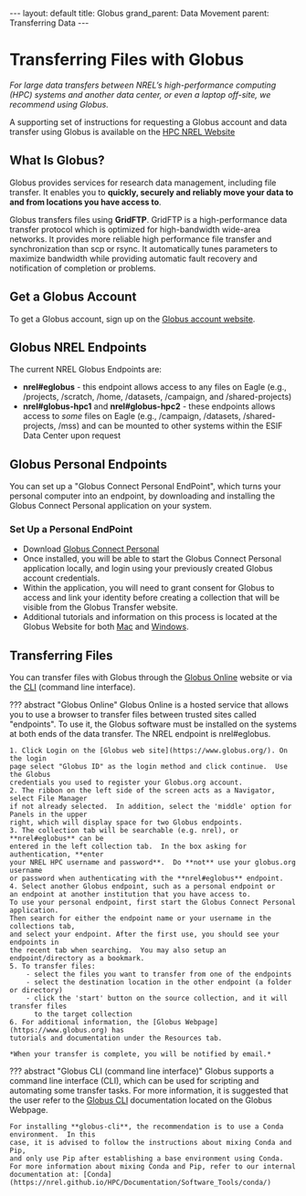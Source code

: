 --- layout: default 
title: Globus 
grand_parent: Data Movement 
parent: Transferring Data ---
# Transferring Files with Globus

*For large data transfers between NREL’s high-performance computing (HPC)
systems and another data center, or even a laptop off-site, we recommend using
Globus.*

A supporting set of instructions for requesting a Globus account and data
transfer using Globus is available on the [HPC NREL
Website](https://www.nrel.gov/hpc/globus-file-transfer.html)

## What Is Globus?

Globus provides services for research data management, including file transfer.
It enables you to **quickly, securely and reliably move your data to and from
locations you have access to**.


Globus transfers files using **GridFTP**. GridFTP is a high-performance data
transfer protocol which is optimized for high-bandwidth wide-area networks.  It
provides more reliable high performance file transfer and synchronization than
scp or rsync. It automatically tunes parameters to maximize bandwidth while
providing automatic fault recovery and notification of completion or problems.

## Get a Globus Account

To get a Globus account, sign up on the [Globus account website](https://www.globusid.org/create).

## Globus NREL Endpoints

The current NREL Globus Endpoints are:

- **nrel#eglobus** - this endpoint allows access to any files on Eagle 
(e.g., /projects, /scratch, /home, /datasets, /campaign, and /shared-projects)
- **nrel#globus-hpc1** and **nrel#globus-hpc2** - these endpoints allows access to *some* files
on Eagle (e.g., /campaign, /datasets, /shared-projects, /mss) and can be mounted
to other systems within the ESIF Data Center upon request

## Globus Personal Endpoints

You can set up a "Globus Connect Personal EndPoint", which turns your personal
computer into an endpoint, by downloading and installing the Globus Connect
Personal application on your system. 

### Set Up a Personal EndPoint

- Download [Globus Connect Personal](https://www.globus.org/globus-connect-personal)
- Once installed, you will be able to start the Globus Connect Personal
  application locally, and login using your previously created Globus 
  account credentials.
- Within the application, you will need to grant consent for Globus to access
  and link your identity before creating a collection that will be visible from
  the Globus Transfer website.
- Additional tutorials and information on this process is located at the Globus
  Website for both
[Mac](https://docs.globus.org/how-to/globus-connect-personal-mac/) and
[Windows](https://docs.globus.org/how-to/globus-connect-personal-windows/).

## Transferring Files

You can transfer files with Globus through the [Globus
Online](https://www.globus.org) website or via the [CLI](https://docs.globus.org/cli/) 
(command line interface).

??? abstract "Globus Online" 
    Globus Online is a hosted service that allows you to use a browser to transfer
    files between trusted sites called "endpoints".  To use it, the Globus software
    must be installed on the systems at both ends of the data transfer. The NREL
    endpoint is nrel#eglobus.

    1. Click Login on the [Globus web site](https://www.globus.org/). On the login
    page select "Globus ID" as the login method and click continue.  Use the Globus
    credentials you used to register your Globus.org account.  
    2. The ribbon on the left side of the screen acts as a Navigator, select File Manager
    if not already selected.  In addition, select the 'middle' option for Panels in the upper
    right, which will display space for two Globus endpoints. 
    3. The collection tab will be searchable (e.g. nrel), or **nrel#eglobus** can be 
    entered in the left collection tab.  In the box asking for authentication, **enter 
    your NREL HPC username and password**.  Do **not** use your globus.org username 
    or password when authenticating with the **nrel#eglobus** endpoint.
    4. Select another Globus endpoint, such as a personal endpoint or 
    an endpoint at another institution that you have access to.
    To use your personal endpoint, first start the Globus Connect Personal application. 
    Then search for either the endpoint name or your username in the collections tab, 
    and select your endpoint. After the first use, you should see your endpoints in 
    the recent tab when searching.  You may also setup an endpoint/directory as a bookmark.
    5. To transfer files:
        - select the files you want to transfer from one of the endpoints 
        - select the destination location in the other endpoint (a folder or directory) 
        - click the 'start' button on the source collection, and it will transfer files
          to the target collection
    6. For additional information, the [Globus Webpage](https://www.globus.org) has 
    tutorials and documentation under the Resources tab.

    *When your transfer is complete, you will be notified by email.*

??? abstract "Globus CLI (command line interface)" 
    Globus supports a command line interface (CLI), which can be used for scripting
    and automating some transfer tasks.  For more information,
    it is suggested that the user refer to the [Globus CLI](https://docs.globus.org/cli/)
    documentation located on the Globus Webpage.

    For installing **globus-cli**, the recommendation is to use a Conda environment.  In this 
    case, it is advised to follow the instructions about mixing Conda and Pip, 
    and only use Pip after establishing a base environment using Conda.  For more information about mixing Conda and Pip, refer to our internal documentation at: [Conda](https://nrel.github.io/HPC/Documentation/Software_Tools/conda/)
    
